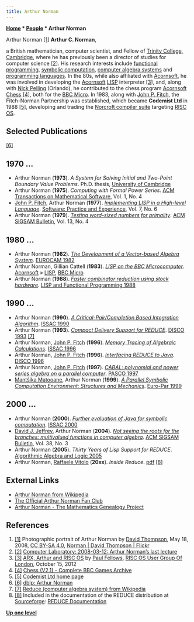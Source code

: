 ```yaml
---
title: Arthur Norman
---
```

**[Home](Home "Home") * [People](People "People") * Arthur Norman**

[](https://flickr.com/photos/39023889@N00/2661630518) Arthur Norman <a id="cite-note-1" href="#cite-ref-1">[1]</a>
**Arthur C. Norman**,

a British mathematician, computer scientist, and Fellow of [Trinity College, Cambridge](https://en.wikipedia.org/wiki/Trinity_College,_Cambridge),
where he has previously been a director of studies for computer science <a id="cite-note-2" href="#cite-ref-2">[2]</a>.
His research interests include [functional programming](https://en.wikipedia.org/wiki/Functional_programming), [symbolic computation](https://en.wikipedia.org/wiki/Symbolic_computation), [computer algebra systems](https://en.wikipedia.org/wiki/Computer_algebra_system) and [programming languages](Languages "Languages").
In the 80s, while also affiliated with [Acornsoft](https://en.wikipedia.org/wiki/Acornsoft), he was involved in developing the [Acornsoft](https://en.wikipedia.org/wiki/Acornsoft_LISP) [LISP](index.php?title=LISP&action=edit&redlink=1 "LISP (page does not exist)") interpreter <a id="cite-note-3" href="#cite-ref-3">[3]</a>,
and, along with [Nick Pelling](Nick_Pelling "Nick Pelling") (Orlando), he contributed to the chess program [Acornsoft Chess](Acornsoft_Chess "Acornsoft Chess") <a id="cite-note-4" href="#cite-ref-4">[4]</a>,
both for the [BBC Micro](BBC_Micro "BBC Micro"). In 1983, along with [John P. Fitch](Mathematician#JohnFitch "Mathematician"), the Fitch-Norman Partnership was established, which became **Codemist Ltd** in 1988 <a id="cite-note-5" href="#cite-ref-5">[5]</a>,
developing and trading the [Norcroft compiler suite](https://en.wikipedia.org/wiki/Norcroft_C_compiler) targeting [RISC OS](https://en.wikipedia.org/wiki/RISC_OS).

## Selected Publications

<a id="cite-note-6" href="#cite-ref-6">[6]</a>

## 1970 ...

- Arthur Norman (**1973**). *A System for Solving Initial and Two-Point Boundary Value Problems*. Ph.D. thesis, [University of Cambridge](https://en.wikipedia.org/wiki/University_of_Cambridge)
- Arthur Norman (**1975**). *Computing with Formal Power Series*. [ACM Transactions on Mathematical Software](ACM#TOMS "ACM"), Vol. 1, No. 4
- [John P. Fitch](Mathematician#JohnFitch "Mathematician"), Arthur Norman (**1977**). *[Implementing LISP in a High-level Language](https://onlinelibrary.wiley.com/doi/abs/10.1002/spe.4380070606)*. [Software: Practice and Experience](https://onlinelibrary.wiley.com/journal/1097024x), Vol. 7, No. 6
- Arthur Norman (**1979**). *[Testing word-sized numbers for primality](https://dl.acm.org/citation.cfm?id=1089176.1089179)*. [ACM SIGSAM Bulletin](ACM#SIGSAM "ACM"), Vol. 13, No. 4

## 1980 ...

- Arthur Norman (**1982**). *[The Development of a Vector-based Algebra System](https://link.springer.com/chapter/10.1007%2F3-540-11607-9_28)*. [EUROCAM 1982](https://dblp.uni-trier.de/db/conf/eurocal/eurocam1982.html)
- Arthur Norman, Gillian Cattell (**1983**). *[LISP on the BBC Microcomputer](http://www.computinghistory.org.uk/det/9786/LISP-on-the-BBC-Microcomputer/)*. [Acornsoft](https://en.wikipedia.org/wiki/Acornsoft) » [LISP](index.php?title=LISP&action=edit&redlink=1 "LISP (page does not exist)"), [BBC Micro](BBC_Micro "BBC Micro")
- Arthur Norman (**1988**). *[Faster combinator reduction using stock hardware](https://dl.acm.org/citation.cfm?id=62716)*. [LISP and Functional Programming 1988](https://dblp.uni-trier.de/db/conf/lfp/lfp1988.html)

## 1990 ...

- Arthur Norman (**1990**). *[A Critical-Pair/Completion Based Integration Algorithm](https://dl.acm.org/citation.cfm?id=96926)*. [ISSAC 1990](https://dblp.uni-trier.de/db/conf/issac/issac90.html)
- Arthur Norman (**1993**). *[Compact Delivery Support for REDUCE](https://dl.acm.org/citation.cfm?id=680613)*. [DISCO 1993](https://dblp.uni-trier.de/db/conf/disco/disco1993.html) <a id="cite-note-7" href="#cite-ref-7">[7]</a>
- Arthur Norman, [John P. Fitch](Mathematician#JohnFitch "Mathematician") (**1996**). *[Memory Tracing of Algebraic Calculations](https://dl.acm.org/citation.cfm?doid=236869.236916)*. [ISSAC 1996](https://dblp.uni-trier.de/db/conf/issac/issac96.html)
- Arthur Norman, [John P. Fitch](Mathematician#JohnFitch "Mathematician") (**1996**). *[Interfacing REDUCE to Java](https://link.springer.com/chapter/10.1007%2F3-540-61697-7_28)*. [DISCO 1996](https://dblp.uni-trier.de/db/conf/disco/disco1996.html)
- Arthur Norman, [John P. Fitch](Mathematician#JohnFitch "Mathematician") (**1997**). *[CABAL: polynomial and power series algebra on a parallel computer](https://researchportal.bath.ac.uk/en/publications/cabal-polynomial-and-power-series-algebra-on-a-parallel-computer)*. [PASCO 1997](https://dblp.uni-trier.de/db/conf/cap/pasco1997.html)
- [Mantŝika Matooane](https://dblp.uni-trier.de/pers/hd/m/Matooane:Mantsika), Arthur Norman (**1999**). *[A Parallel Symbolic Computation Environment: Structures and Mechanics](https://link.springer.com/chapter/10.1007%2F3-540-48311-X_212)*. [Euro-Par 1999](http://dblp.uni-trier.de/db/conf/europar/europar99.html#MatooaneN99)

## 2000 ...

- Arthur Norman (**2000**). *[Further evaluation of Java for symbolic computation](https://dl.acm.org/citation.cfm?doid=345542.345647)*. [ISSAC 2000](https://dblp.uni-trier.de/db/conf/issac/issac2000.html)
- [David J. Jeffrey](Mathematician#DJJeffrey "Mathematician"), Arthur Norman (**2004**). *[Not seeing the roots for the branches: multivalued functions in computer algebra](https://dl.acm.org/citation.cfm?doid=1040034.1040036)*. [ACM SIGSAM Bulletin](ACM#SIGSAM "ACM"), Vol. 38, No. 3
- Arthur Norman (**2005**). *Thirty Years of Lisp Support for REDUCE*. [Algorithmic Algebra and Logic 2005](https://dblp.uni-trier.de/db/conf/birthday/Weispfenning2005.html)
- Arthur Norman, [Raffaele Vitolo](http://poincare.unisalento.it/vitolo/) (**20xx**). *Inside Reduce*. [pdf](https://reduce-algebra.sourceforge.io/lisp-docs/insidereduce.pdf) <a id="cite-note-8" href="#cite-ref-8">[8]</a>

## External Links

- [Arthur Norman from Wikipedia](<https://en.wikipedia.org/wiki/Arthur_Norman_(computer_scientist)>)
- [The Official Arthur Norman Fan Club](http://arthurnorman.org/)
- [Arthur Norman - The Mathematics Genealogy Project](https://www.genealogy.math.ndsu.nodak.edu/id.php?id=91451)

## References

1. <a id="cite-ref-1" href="#cite-note-1">[1]</a> Photographic portrait of Arthur Norman by [David Thompson](index.php?title=David_Thompson&action=edit&redlink=1 "David Thompson (page does not exist)"), May 18, 2008, [CC BY-SA 4.0](https://creativecommons.org/licenses/by-sa/4.0/deed.en), [Norman | David Thompson | Flickr](https://flickr.com/photos/39023889@N00/2661630518)
1. <a id="cite-ref-2" href="#cite-note-2">[2]</a> [Computer Laboratory: 2008-03-12: Arthur Norman’s last lecture](https://www.cl.cam.ac.uk/misc/news/2008/03-12-acn.html)
1. <a id="cite-ref-3" href="#cite-note-3">[3]</a> [ARX, Arthur and RISC OS](http://rougol.jellybaby.net/meetings/2012/PaulFellows/index.html) by [Paul Fellows](http://rougol.jellybaby.net/meetings/2012/oct.html), [RISC OS User Group Of London](http://www.rougol.jellybaby.net/), October 15, 2012
1. <a id="cite-ref-4" href="#cite-note-4">[4]</a> [Chess (V2.1) - Complete BBC Games Archive](http://bbcmicro.co.uk/game.php?id=924)
1. <a id="cite-ref-5" href="#cite-note-5">[5]</a> [Codemist Ltd home page](http://www.codemist.co.uk/index.html)
1. <a id="cite-ref-6" href="#cite-note-6">[6]</a> [dblp: Arthur Norman](https://dblp.uni-trier.de/pers/hd/n/Norman:Arthur_C=)
1. <a id="cite-ref-7" href="#cite-note-7">[7]</a> [Reduce (computer algebra system) from Wikipedia](<https://en.wikipedia.org/wiki/Reduce_(computer_algebra_system)>)
1. <a id="cite-ref-8" href="#cite-note-8">[8]</a> Included in the documentation of the REDUCE distribution at [Sourceforge](https://en.wikipedia.org/wiki/SourceForge): [REDUCE Documentation](https://reduce-algebra.sourceforge.io/documentation.php)

**[Up one level](People "People")**


